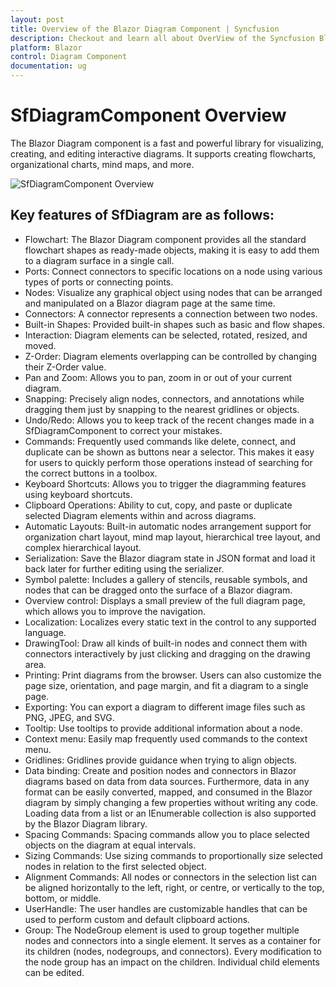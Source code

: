 ```yaml
---
layout: post
title: Overview of the Blazor Diagram Component | Syncfusion
description: Checkout and learn all about OverView of the Syncfusion Blazor Diagram component and much more.
platform: Blazor
control: Diagram Component
documentation: ug
---
```


# SfDiagramComponent Overview
 The Blazor Diagram component is a fast and powerful library for visualizing, creating, and editing interactive diagrams. It supports creating flowcharts, organizational charts, mind maps, and more.

 ![SfDiagramComponent Overview](images/blazor-diagram-component.png)

## Key features of SfDiagram are as follows:

* Flowchart: The Blazor Diagram component provides all the standard flowchart shapes as ready-made objects, making it is easy to add them to a diagram surface in a single call.
* Ports: Connect connectors to specific locations on a node using various types of ports or connecting points.
* Nodes: Visualize any graphical object using nodes that can be arranged and manipulated on a Blazor diagram page at the same time.
* Connectors: A connector represents a connection between two nodes.
* Built-in Shapes: Provided built-in shapes such as basic and flow shapes.
* Interaction: Diagram elements can be selected, rotated, resized, and moved.
* Z-Order: Diagram elements overlapping can be controlled by changing their Z-Order value.
* Pan and Zoom: Allows you to pan, zoom in or out of your current diagram.
* Snapping: Precisely align nodes, connectors, and annotations while dragging them just by snapping to the nearest gridlines or objects.
* Undo/Redo: Allows you to keep track of the recent changes made in a SfDiagramComponent to correct your mistakes.
* Commands: Frequently used commands like delete, connect, and duplicate can be shown as buttons near a selector. This makes it easy for users to quickly perform those operations instead of searching for the correct buttons in a toolbox.
* Keyboard Shortcuts: Allows you to trigger the diagramming features using keyboard shortcuts.
* Clipboard Operations: Ability to cut, copy, and paste or duplicate selected Diagram elements within and across diagrams.
* Automatic Layouts: Built-in automatic nodes arrangement support for organization chart layout, mind map layout, hierarchical tree layout, and complex hierarchical layout.
* Serialization: Save the Blazor diagram state in JSON format and load it back later for further editing using the serializer.
* Symbol palette: Includes a gallery of stencils, reusable symbols, and nodes that can be dragged onto the surface of a Blazor diagram.
* Overview control: Displays a small preview of the full diagram page, which allows you to improve the navigation.
* Localization: Localizes every static text in the control to any supported language.
* DrawingTool: Draw all kinds of built-in nodes and connect them with connectors interactively by just clicking and dragging on the drawing area.
* Printing: Print diagrams from the browser. Users can also customize the page size, orientation, and page margin, and fit a diagram to a single page.
* Exporting: You can export a diagram to different image files such as PNG, JPEG, and SVG.
* Tooltip: Use tooltips to provide additional information about a node.
* Context menu: Easily map frequently used commands to the context menu.
* Gridlines: Gridlines provide guidance when trying to align objects.
* Data binding: Create and position nodes and connectors in Blazor diagrams based on data from data sources. Furthermore, data in any format can be easily converted, mapped, and consumed in the Blazor diagram by simply changing a few properties without writing any code. Loading data from a list or an IEnumerable collection is also supported by the Blazor Diagram library.
* Spacing Commands: Spacing commands allow you to place selected objects on the diagram at equal intervals.
* Sizing Commands: Use sizing commands to proportionally size selected nodes in relation to the first selected object.
* Alignment Commands: All nodes or connectors in the selection list can be aligned horizontally to the left, right, or centre, or vertically to the top, bottom, or middle.
* UserHandle: The user handles are customizable handles that can be used to perform custom and default clipboard actions.
* Group: The NodeGroup element is used to group together multiple nodes and connectors into a single element. It serves as a container for its children (nodes, nodegroups, and connectors). Every modification to the node group has an impact on the children. Individual child elements can be edited.